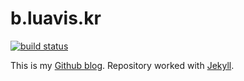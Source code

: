 b.luavis.kr
===
[![build status](https://travis-ci.org/Luavis/luavis.github.io.svg?branch=master)](https://travis-ci.org/Luavis/luavis.github.io)

This is my [Github blog](https://b.luavis.kr). Repository worked with [Jekyll](http://www.jekyllrb.com).
